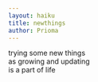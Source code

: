 ```yaml
---
layout: haiku
title: newthings
author: Prioma
---
```


trying some new things<br>
as growing and updating<br>
is a part of life<br>

